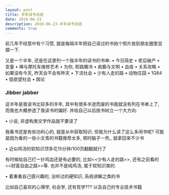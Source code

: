 ```yaml
---
layout: post
title: 半年读书总结
date: 2019-06-23
description: 2019-06-23-半年读书总结
comments: true
---
```


前几年不经意中有个习惯, 就是每隔半年把自己读过的书拍个照片放到朋友圈里显摆一下.

又是一个半年, 还是在这里列一个我半年的读书的书单:
	• 今日简史
	• 老后破产
	• 变量
	• 禅与摩托车维修艺术
	• 为你, 耶路撒冷
	• 疯癫与文明
	• 血疫
	• 关系攻略
	• 如果没有今天, 昨天会不会有昨天
	• 下流社会
	• 少有人走的路
	• 动物庄园
	• 1Q84
	• 低欲望社会
	• 舆论

### Jibber jabber

这半年是我读书比较多的半年, 其中有很多半途而废的书我就没有列在书单上了, 而我也大概参透了我读书的偏好. 并给自己以后挑书树立一个大方向:

• 小说, 非虚构类文学作品就不要读了

我看书还是有些功利心的, 就是从中获取知识; 但我为什么读了这么多闲书呢? 可能是因为看的一些小文青的书籍推荐太多, 顿时脑子一热,, 就拿回来不少书

• 近似鸡汤的软知识顶多花15分钟/100页翻翻就行了

有时候给自己打一针鸡血还是有必要的, 比如<<少有人走的路>>, 还有之前看的<<财富自由之路>>等. 也并不是纯鸡汤, 属于软知识类的.

• 着重看自己感兴趣的, 没听过的硬知识, 系统讲解之类的书

比如自己喜欢的心理学, 社会学, 还有哲学??? 以及自己的专业技术书籍
